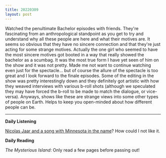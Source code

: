 ```yaml
---
title: 20220309
layout: post
---
```


Watched the penultimate Bachelor episodes with friends. They're fascinating from an anthropological standpoint as you get to try and understand why all these people are here and what their motives are. It seems so obvious that they have no sincere connection and that they're just acting for some strange motives. Actually the one girl who seemed to have the most sincere motives got booted in a way that really showed the bachelor as a scumbag. It was the most true form I have yet seen of him on the show and it was not pretty. Made me not want to continue watching even just for the spectacle... but of course the allure of the spectacle is too great and I look forward to the finale episodes. Some of the editing in the show was pretty interestingly down and they definitely got artistic with how they weaved interviews with various b-roll shots (although we speculated they may have forced the b-roll to be made to match the dialogue, or vice-versa). Anyways, shows like these are strange views into some other types of people on Earth. Helps to keep you open-minded about how different people can be.

---

**Daily Listening**

[Nicolas Jaar and a song with Minnesota in the name](https://music.youtube.com/watch?v=0rKRELal0Q4&feature=share)? How could I not like it.

**Daily Reading**

*The Mysterious Island*: Only read a few pages before passing out!
